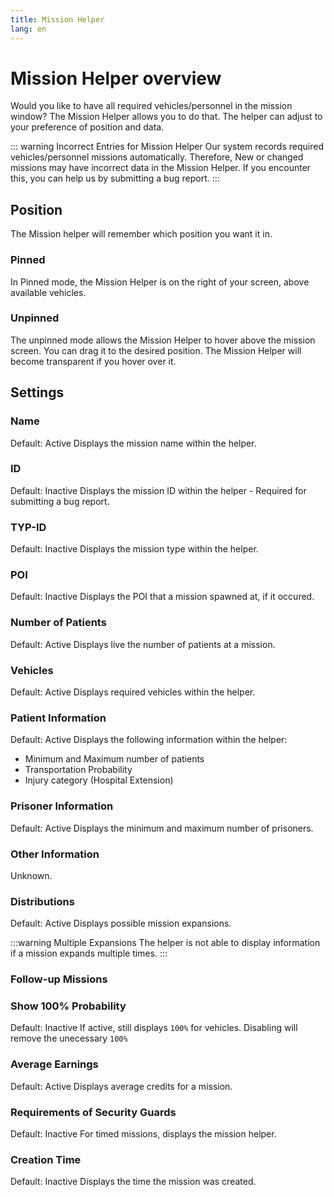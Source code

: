 ```yaml
---
title: Mission Helper
lang: en
---
```


# Mission Helper overview
Would you like to have all required vehicles/personnel in the mission window? The Mission Helper allows you to do that.
The helper can adjust to your preference of position and data.

::: warning Incorrect Entries for Mission Helper
Our system records required vehicles/personnel missions automatically. 
Therefore, New or changed missions may have incorrect data in the Mission Helper.
If you encounter this, you can help us by submitting a bug report.
:::

## Position
The Mission helper will remember which position you want it in.

### Pinned
In Pinned mode, the Mission Helper is on the right of your screen, above available vehicles.

### Unpinned
The unpinned mode allows the Mission Helper to hover above the mission screen. You can drag it to the desired position. 
The Mission Helper will become transparent if you hover over it.

## Settings

### Name
Default: Active
Displays the mission name within the helper.

### ID
Default: Inactive
Displays the mission ID within the helper - Required for submitting a bug report.

### TYP-ID
Default: Inactive
Displays the mission type within the helper.

### POI
Default: Inactive
Displays the POI that a mission spawned at, if it occured.

### Number of Patients
Default: Active
Displays live the number of patients at a mission.

### Vehicles
Default: Active
Displays required vehicles within the helper.

### Patient Information
Default: Active
Displays the following information within the helper:
* Minimum and Maximum number of patients
* Transportation Probability
* Injury category (Hospital Extension)

### Prisoner Information
Default: Active
Displays the minimum and maximum number of prisoners.

### Other Information
Unknown.

### Distributions
Default: Active
Displays possible mission expansions.

:::warning Multiple Expansions 
The helper is not able to display information if a mission expands multiple times.
:::

### Follow-up Missions

### Show 100% Probability
Default: Inactive
If active, still displays `100%` for vehicles. 
Disabling will remove the unecessary `100%`

### Average Earnings
Default: Active
Displays average credits for a mission.

### Requirements of Security Guards
Default: Inactive
For timed missions, displays the mission helper.

### Creation Time
Default: Inactive
Displays the time the mission was created.
